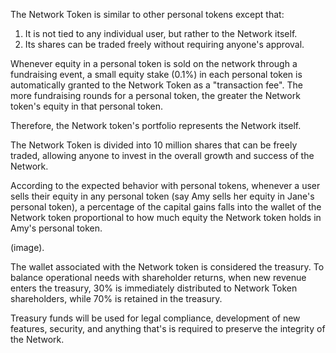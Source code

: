 The Network Token is similar to other personal tokens except that:
1. It is not tied to any individual user, but rather to the Network itself.
2. Its shares can be traded freely without requiring anyone's approval.

Whenever equity in a personal token is sold on the network through a fundraising event, a small equity stake (0.1%) in each personal token is automatically granted to the Network Token as a "transaction fee". The more fundraising rounds for a personal token, the greater the Network token's equity in that personal token.

Therefore, the Network token's portfolio represents the Network itself.

The Network Token is divided into 10 million shares that can be freely traded, allowing anyone to invest in the overall growth and success of the Network.

According to the expected behavior with personal tokens, whenever a user sells their equity in any personal token (say Amy sells her equity in Jane's personal token), a percentage of the capital gains falls into the wallet of the Network token proportional to how much equity the Network token holds in Amy's personal token.

(image).

The wallet associated with the Network token is considered the treasury. To balance operational needs with shareholder returns, when new revenue enters the treasury, 30% is immediately distributed to Network Token shareholders, while 70% is retained in the treasury.

Treasury funds will be used for legal compliance, development of new features, security, and anything that's is required to preserve the integrity of the Network.

